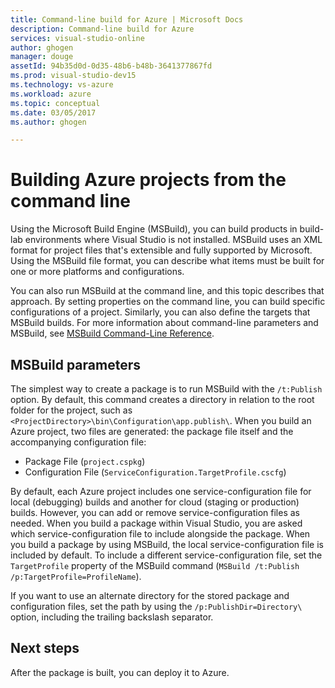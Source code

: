 ```yaml
---
title: Command-line build for Azure | Microsoft Docs
description: Command-line build for Azure
services: visual-studio-online
author: ghogen
manager: douge
assetId: 94b35d0d-0d35-48b6-b48b-3641377867fd
ms.prod: visual-studio-dev15
ms.technology: vs-azure
ms.workload: azure
ms.topic: conceptual
ms.date: 03/05/2017
ms.author: ghogen

---
```

# Building Azure projects from the command line
Using the Microsoft Build Engine (MSBuild), you can build products in build-lab environments where Visual Studio is not installed. MSBuild uses an XML format for project files that's extensible and fully supported by Microsoft. Using the MSBuild file format, you can describe what items must be built for one or more platforms and configurations.

You can also run MSBuild at the command line, and this topic describes that approach. By setting properties on the command line, you can build specific configurations of a project. Similarly, you can also define the targets that MSBuild builds. For more information about command-line parameters and MSBuild, see [MSBuild Command-Line Reference](https://msdn.microsoft.com/library/ms164311.aspx).

## MSBuild parameters
The simplest way to create a package is to run MSBuild with the `/t:Publish` option. By default, this command creates a directory in relation to the root folder for the project, such as `<ProjectDirectory>\bin\Configuration\app.publish\`. When you build an Azure project, two files are generated: the package file itself and the accompanying configuration file:

* Package File (`project.cspkg`)
* Configuration File (`ServiceConfiguration.TargetProfile.cscfg`)

By default, each Azure project includes one service-configuration file for local (debugging) builds and another for cloud (staging or production) builds. However, you can add or remove service-configuration files as needed. When you build a package within Visual Studio, you are asked which service-configuration file to include alongside the package. When you build a package by using MSBuild, the local service-configuration file is included by default. To include a different service-configuration file, set the `TargetProfile` property of the MSBuild command (`MSBuild /t:Publish /p:TargetProfile=ProfileName`).

If you want to use an alternate directory for the stored package and configuration files, set the path by using the `/p:PublishDir=Directory\` option, including the trailing backslash separator.

## Next steps
After the package is built, you can deploy it to Azure.